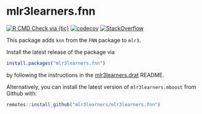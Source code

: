 # mlr3learners.fnn

<!-- badges: start -->
[![R CMD Check via {tic}](https://img.shields.io/github/workflow/status/mlr3learners/mlr3learners.fnn/R%20CMD%20Check%20via%20%7Btic%7D?logo=github&label=R%20CMD%20Check%20via%20{tic}&style=flat-square)](https://github.com/mlr3learners/mlr3learners.fnn/actions)
[![codecov](https://codecov.io/gh/mlr3learners/mlr3learners.fnn/branch/master/graph/badge.svg)](https://codecov.io/gh/mlr3learners/mlr3learners.fnn)
[![StackOverflow](https://img.shields.io/badge/stackoverflow-mlr3-orange.svg)](https://stackoverflow.com/questions/tagged/mlr3)
<!-- badges: end -->

This package adds `knn` from the `FNN` package to `mlr3`.

Install the latest release of the package via 

```r
install.packages("mlr3learners.fnn")
```

by following the instructions in the [mlr3learners.drat](https://github.com/mlr3learners/mlr3learners.drat) README.

Alternatively, you can install the latest version of `mlr3learners.mboost` from Github with:

```r
remotes::install_github("mlr3learners/mlr3learners.fnn")
```